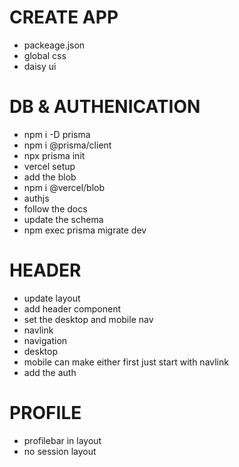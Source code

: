 
# CREATE APP
- packeage.json
- global css
- daisy ui

# DB & AUTHENICATION
- npm i -D prisma
- npm i @prisma/client
- npx prisma init
- vercel setup
- add the blob
- npm i @vercel/blob
- authjs
- follow the docs
- update the schema 
- npm exec prisma migrate dev

# HEADER
- update layout
- add header component
- set the desktop and mobile nav
- navlink
- navigation
- desktop
- mobile can make either first just start with navlink
- add the auth


# PROFILE
- profilebar in layout
- no session layout
